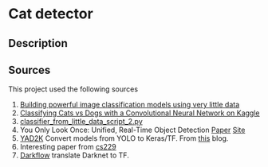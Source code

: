 # Cat detector

## Description

## Sources
This project used the following sources

1. [Building powerful image classification models using very little data](https://blog.keras.io/building-powerful-image-classification-models-using-very-little-data.html)
2. [Classifying Cats vs Dogs with a Convolutional Neural Network on Kaggle](https://pythonprogramming.net/convolutional-neural-network-kats-vs-dogs-machine-learning-tutorial/)
3. [classifier_from_little_data_script_2.py](https://gist.github.com/fchollet/f35fbc80e066a49d65f1688a7e99f069)
4. You Only Look Once: Unified, Real-Time Object Detection [Paper](https://pjreddie.com/media/files/papers/yolo.pdf) [Site](https://pjreddie.com/darknet/yolo/)
5. [YAD2K](https://github.com/allanzelener/YAD2K/) Convert models from YOLO to Keras/TF. From [this](http://machinethink.net/blog/object-detection-with-yolo/) blog.
6. Interesting paper from [cs229](http://cs229.stanford.edu/proj2016/report/BuhlerLambertVilim-CS229FinalProjectReport.pdf)
7. [Darkflow](https://github.com/thtrieu/darkflow) translate Darknet to TF.
